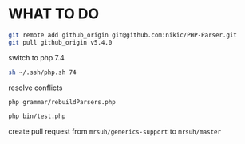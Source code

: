 # WHAT TO DO

```bash
git remote add github_origin git@github.com:nikic/PHP-Parser.git
git pull github_origin v5.4.0
```

switch to php 7.4
```bash
sh ~/.ssh/php.sh 74
```

resolve conflicts
```bash
php grammar/rebuildParsers.php
```

```bash
php bin/test.php
```

create pull request from `mrsuh/generics-support` to `mrsuh/master`
